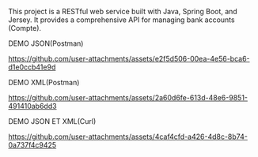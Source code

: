 This project is a RESTful web service built with Java, Spring Boot, and Jersey. It provides a comprehensive API for managing bank accounts (Compte).

DEMO JSON(Postman)






https://github.com/user-attachments/assets/e2f5d506-00ea-4e56-bca6-d1e0ccb41e9d




DEMO XML(Postman)


https://github.com/user-attachments/assets/2a60d6fe-613d-48e6-9851-491410ab6dd3

DEMO JSON ET XML(Curl)


https://github.com/user-attachments/assets/4caf4cfd-a426-4d8c-8b74-0a737f4c9425

